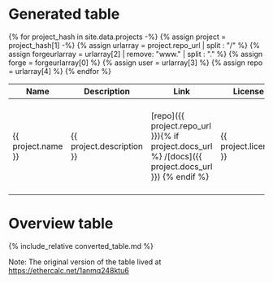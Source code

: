 # Generated table

<table>
<!-- <colgroup>
<col width="30%" />
<col width="70%" />
</colgroup> -->
<thead>
<tr class="header">
<th>Name</th>
<th>Description</th>
<th>Link</th>
<th>License</th>
<th>Activity</th>
<th>Version</th>
<th>Project focus</th>
<th>Test framework</th>
<th>Communication types</th>
<th>Transport layers</th>
<th>Procedures?</th>
<th>GUI?</th>
<th>GUI library</th>
<th>Units?</th>
<th>Unit library</th>
<th>Instrument categories?</th>
<th>Remarks</th>
<th>Collected by</th>
</tr>
</thead>
<tbody>
{% for project_hash in site.data.projects -%}
{% assign project = project_hash[1] -%}
<!-- Tease out URL components for composing badge URLs -->
{% assign urlarray = project.repo_url | split : "/" %}
{% assign forgeurlarray = urlarray[2] | remove: "www." | split : "." %}
{% assign forge = forgeurlarray[0] %}
{% assign user = urlarray[3] %}
{% assign repo = urlarray[4] %}
<tr>

<td>{{ project.name }}</td>
<td>{{ project.description }}</td>
<td markdown="span">
[repo]({{ project.repo_url }}){% if project.docs_url %} /[docs]({{ project.docs_url }}) {% endif %}
</td>
<td markdown="span"> {{ project.license }} </td>
<!-- Activity: show last commit, commits/year -->
<td markdown="span">{% if forge == "github" %}
![Last commit](https://img.shields.io/{{forge}}/last-commit/{{user}}/{{repo}})
![commits/yr](https://img.shields.io/{{forge}}/commit-activity/y/{{user}}/{{repo}})
{% endif %}
</td>
<!-- Version/release information -->
<td markdown="span">{% if forge == "github" %}
![Last release date](https://img.shields.io/{{forge}}/release-date/{{user}}/{{repo}})
![Last release](https://img.shields.io/{{forge}}/v/release/{{user}}/{{repo}})
{% endif %}
</td>
<td>{{ project.project_focus }}</td>
<td>{{ project.test_framework }}</td>
<td>{{ project.communication_types }}</td>
<td>{{ project.transport_layers }}</td>
<td>{% if project.has_procedures == true %}
    &#10004;
    {% elsif project.has_procedures == false %}
    &#10007;
    {% else %}
    
    {% endif %}
</td>
<td>{% if project.has_gui == true %}
    &#10004;
    {% elsif project.has_gui == false %}
    &#10007;
    {% else %}
    
    {% endif %}
</td>
<td>{{ project.gui_technology }}</td>
<td>{% if project.has_unit_support == true %}
    &#10004;
    {% elsif project.has_unit_support == false %}
    &#10007;
    {% else %}
    
    {% endif %}
</td>
<td>{{ project.unit_library }}</td>
<td>{% if project.instrument_categories == true %}
    &#10004;
    {% elsif project.instrument_categories == false %}
    &#10007;
    {% else %}
    
    {% endif %}
</td>
<td>{{ project.remarks | markdownify }}</td>
<td>{{ project.collected_by }}</td>
</tr>
{% endfor %}
</tbody>
</table>

# Overview table

{% include_relative converted_table.md %}

Note: The original version of the table lived at https://ethercalc.net/1anmq248ktu6

